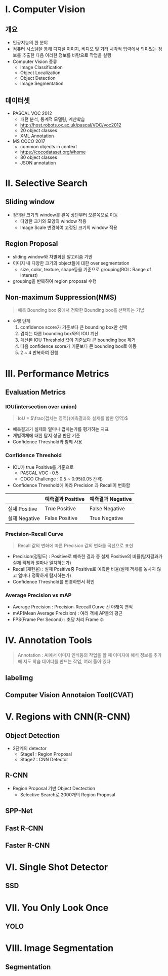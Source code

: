 # I. Computer Vision
## 개요
- 인공지능의 한 분야
- 컴퓨터 시스템을 통해 디지털 이미지, 비디오 및 기타 시각적 입력에서 의미있는 정보를 추출한 다음 이러한 정보를 바탕으로 작업을 실행
- Computer Vision 종류
  - Image Classification
  - Object Localization
  - Object Detection
  - Image Segmentation
## 데이터셋
- PASCAL VOC 2012
  - 패턴 분석, 통계적 모델링, 계산학습
  - http://host.robots.ox.ac.uk/pascal/VOC/voc2012
  - 20 object classes
  - XML Annotation
- MS COCO 2017
  - common objects in context
  - https://cocodataset.org/#home
  - 80 object classes
  - JSON annotation
  
# II. Selective Search
## Sliding window
- 정의된 크기의 window를 왼쪽 상단부터 오른쪽으로 이동
  - 다양한 크기와 모양의 window 적용
  - Image Scale 변경하여 고정된 크기의 window 적용
## Region Proposal
- sliding window와 차별화된 알고리즘 기반
- 이미지 내 다양한 크기의 object들에 대한 over segmentation
  - size, color, texture, shape등을 기준으로 grouping(ROI : Range of Interest)
- grouping을 반복하여 region proposal 수행
## Non-maximum Suppression(NMS)
> 예측 Bounding box 중에서 정확한 Bounding box를 선택하는 기법
- 수행 단계
  1. confidence score가 기준보다 큰 bounding box만 선택
  2. 겹치는 다른 bounding box와의 IOU 계산
  3. 계산된 IOU Threshold 값이 기준보다 큰 bounding box 제거
  4. 다음 confidence score가 기준보다 큰 bounding box로 이동
  5. 2 ~ 4 반복하여 진행
   
# III. Performance Metrics
## Evaluation Metrics
### IOU(intersection over union)
> IoU = $\frac{겹치는 영역}{예측결과와 실제를 합한 영역}$
- 예측결과가 실제와 얼마나 겹치는가를 평가하는 지표
- 개별객체에 대한 탐지 성공 판단 기준
- Confidence Threshold와 함께 사용
### Confidence Threshold
- IOU가 true Positive를 기준으로
  - PASCAL VOC : 0.5
  - COCO Challenge : 0.5 ~ 0.95(0.05 간격)
- Confidence Threshold에 따라 Precision 과 Recall이 변화함
  
||예측결과 Positive|예측결과 Negative|
|--|--|--|
|실제 Positive|True Positive|False Negative|
|실제 Negative|False Positive|True Negative|
### Precision-Recall Curve
> Recall 값의 변화에 따른 Precision 값의 변화를 곡선으로 표현
- Precision(정밀도) : Positive로 예측한 결과 중 실제 Positive의 비율(탐지결과가 실제 객체와 얼마나 일치하는가)
- Recall(재현율) : 실제 Positive중 Positive로 예측한 비율(실제 객체를 놓치지 않고 얼마나 정확하게 탐지하는가)
- Confidence Threshold를 변경하면서 확인
### Average Precision vs mAP
- Average Precision : Precision-Reccall Curve 선 아래쪽 면적
- mAP(Mean Average Precision) : 여러 객체 AP들의 평균
- FPS(Frame Per Second) : 초당 처리 Frame 수

# IV. Annotation Tools
> Annotation : AI에서 이미지 인식등의 작업을 할 때 이미지에 해석 정보를 추가해 지도 학습 데이터를 만드는 작업, 여러 툴이 있다
## labelimg
## Computer Vision Annotaion Tool(CVAT)

# V. Regions with CNN(R-CNN)
## Object Detection
- 2단계의 detector
  - Stage1 : Region Proposal
  - Stage2 : CNN Detector
## R-CNN
- Region Proposal 기반 Object Dectection
  - Selective Search로 2000개의 Region Proposal
## SPP-Net
## Fast R-CNN
## Faster R-CNN

# VI. Single Shot Detector
## SSD

# VII. You Only Look Once
## YOLO

# VIII. Image Segmentation
## Segmentation
## 